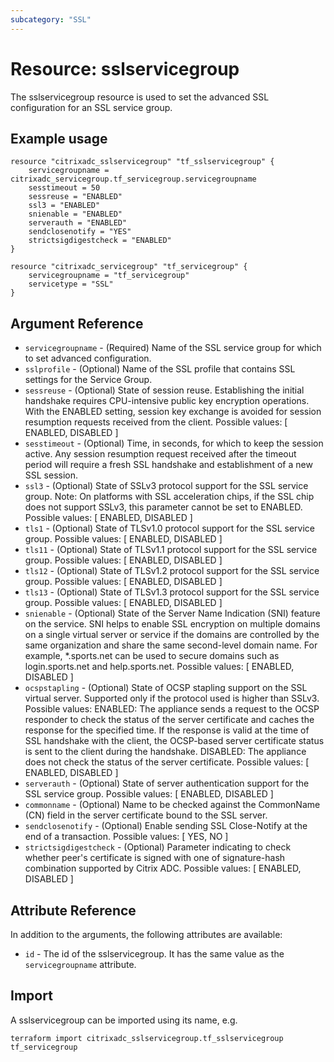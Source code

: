 ```yaml
---
subcategory: "SSL"
---
```


# Resource: sslservicegroup

The sslservicegroup resource is used to set the advanced SSL configuration for an SSL service group.


## Example usage

```hcl
resource "citrixadc_sslservicegroup" "tf_sslservicegroup" {
	servicegroupname = citrixadc_servicegroup.tf_servicegroup.servicegroupname
	sesstimeout = 50
	sessreuse = "ENABLED"
	ssl3 = "ENABLED"
	snienable = "ENABLED"
	serverauth = "ENABLED"
	sendclosenotify = "YES"
	strictsigdigestcheck = "ENABLED"
}

resource "citrixadc_servicegroup" "tf_servicegroup" {
	servicegroupname = "tf_servicegroup"
	servicetype = "SSL"
}
```


## Argument Reference

* `servicegroupname` - (Required) Name of the SSL service group for which to set advanced configuration.
* `sslprofile` - (Optional) Name of the SSL profile that contains SSL settings for the Service Group.
* `sessreuse` - (Optional) State of session reuse. Establishing the initial handshake requires CPU-intensive public key encryption operations. With the ENABLED setting, session key exchange is avoided for session resumption requests received from the client. Possible values: [ ENABLED, DISABLED ]
* `sesstimeout` - (Optional) Time, in seconds, for which to keep the session active. Any session resumption request received after the timeout period will require a fresh SSL handshake and establishment of a new SSL session.
* `ssl3` - (Optional) State of SSLv3 protocol support for the SSL service group. Note: On platforms with SSL acceleration chips, if the SSL chip does not support SSLv3, this parameter cannot be set to ENABLED. Possible values: [ ENABLED, DISABLED ]
* `tls1` - (Optional) State of TLSv1.0 protocol support for the SSL service group. Possible values: [ ENABLED, DISABLED ]
* `tls11` - (Optional) State of TLSv1.1 protocol support for the SSL service group. Possible values: [ ENABLED, DISABLED ]
* `tls12` - (Optional) State of TLSv1.2 protocol support for the SSL service group. Possible values: [ ENABLED, DISABLED ]
* `tls13` - (Optional) State of TLSv1.3 protocol support for the SSL service group. Possible values: [ ENABLED, DISABLED ]
* `snienable` - (Optional) State of the Server Name Indication (SNI) feature on the service. SNI helps to enable SSL encryption on multiple domains on a single virtual server or service if the domains are controlled by the same organization and share the same second-level domain name. For example, *.sports.net can be used to secure domains such as login.sports.net and help.sports.net. Possible values: [ ENABLED, DISABLED ]
* `ocspstapling` - (Optional) State of OCSP stapling support on the SSL virtual server. Supported only if the protocol used is higher than SSLv3. Possible values: ENABLED: The appliance sends a request to the OCSP responder to check the status of the server certificate and caches the response for the specified time. If the response is valid at the time of SSL handshake with the client, the OCSP-based server certificate status is sent to the client during the handshake. DISABLED: The appliance does not check the status of the server certificate. Possible values: [ ENABLED, DISABLED ]
* `serverauth` - (Optional) State of server authentication support for the SSL service group. Possible values: [ ENABLED, DISABLED ]
* `commonname` - (Optional) Name to be checked against the CommonName (CN) field in the server certificate bound to the SSL server.
* `sendclosenotify` - (Optional) Enable sending SSL Close-Notify at the end of a transaction. Possible values: [ YES, NO ]
* `strictsigdigestcheck` - (Optional) Parameter indicating to check whether peer's certificate is signed with one of signature-hash combination supported by Citrix ADC. Possible values: [ ENABLED, DISABLED ]


## Attribute Reference

In addition to the arguments, the following attributes are available:

* `id` - The id of the sslservicegroup. It has the same value as the `servicegroupname` attribute.


## Import

A sslservicegroup can be imported using its name, e.g.

```shell
terraform import citrixadc_sslservicegroup.tf_sslservicegroup tf_servicegroup
```

